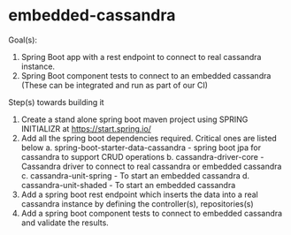 # embedded-cassandra

Goal(s): 

1.	Spring Boot app with a rest endpoint to connect to real cassandra instance. 
2.	Spring Boot component tests to connect to an embedded cassandra (These can be integrated and run as part of our CI)

Step(s) towards building it

1. Create a stand alone spring boot maven project using SPRING INITIALIZR at https://start.spring.io/
2. Add all the spring boot dependencies required. Critical ones are listed below
	a. spring-boot-starter-data-cassandra - 	spring boot jpa for cassandra to support CRUD operations
	b. cassandra-driver-core							 - 	Cassandra driver to connect to real cassandra or embedded cassandra
	c. cassandra-unit-spring							 -	To start an embedded cassandra
	d. cassandra-unit-shaded							 -  To start an embedded cassandra
3. Add a spring boot rest endpoint which inserts the data into a real cassandra instance by defining the controller(s), repositories(s)
4. Add a spring boot component tests to connect to embedded cassandra and validate the results.
